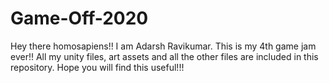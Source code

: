 # Game-Off-2020
Hey there homosapiens!! I am Adarsh Ravikumar. This is my 4th game jam ever!! All my unity files, art assets and all the other files are included in this repository. Hope you will find this useful!!!
